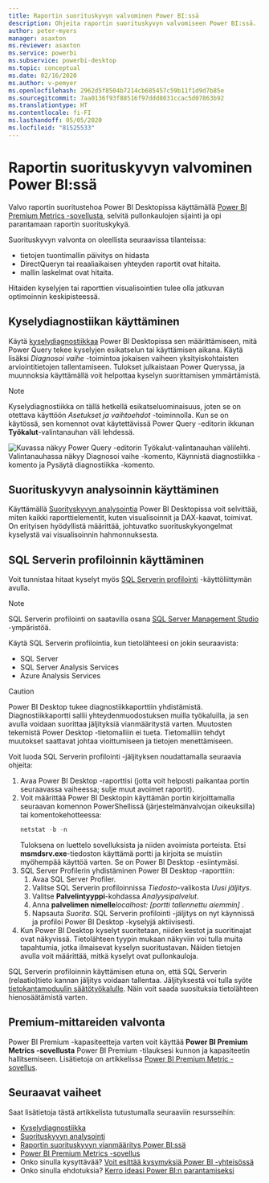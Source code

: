 ```yaml
---
title: Raportin suorituskyvyn valvominen Power BI:ssä
description: Ohjeita raportin suorituskyvyn valvomiseen Power BI:ssä.
author: peter-myers
manager: asaxton
ms.reviewer: asaxton
ms.service: powerbi
ms.subservice: powerbi-desktop
ms.topic: conceptual
ms.date: 02/16/2020
ms.author: v-pemyer
ms.openlocfilehash: 2962d5f8504b7214cb685457c59b11f1d9d7b85e
ms.sourcegitcommit: 7aa0136f93f88516f97ddd8031ccac5d07863b92
ms.translationtype: HT
ms.contentlocale: fi-FI
ms.lasthandoff: 05/05/2020
ms.locfileid: "81525533"
---
```

# <a name="monitor-report-performance-in-power-bi"></a>Raportin suorituskyvyn valvominen Power BI:ssä

Valvo raportin suoritustehoa Power BI Desktopissa käyttämällä [Power BI Premium Metrics -sovellusta](../service-premium-metrics-app.md), selvitä pullonkaulojen sijainti ja opi parantamaan raportin suorituskykyä.

Suorituskyvyn valvonta on oleellista seuraavissa tilanteissa:

- tietojen tuontimallin päivitys on hidasta
- DirectQueryn tai reaaliaikaisen yhteyden raportit ovat hitaita.
- mallin laskelmat ovat hitaita.

Hitaiden kyselyjen tai raporttien visualisointien tulee olla jatkuvan optimoinnin keskipisteessä.

## <a name="use-query-diagnostics"></a>Kyselydiagnostiikan käyttäminen

Käytä [kyselydiagnostiikkaa](/power-query/QueryDiagnostics) Power BI Desktopissa sen määrittämiseen, mitä Power Query tekee kyselyjen esikatselun tai käyttämisen aikana. Käytä lisäksi _Diagnosoi vaihe_ -toimintoa jokaisen vaiheen yksityiskohtaisten arviointitietojen tallentamiseen. Tulokset julkaistaan Power Queryssa, ja muunnoksia käyttämällä voit helpottaa kyselyn suorittamisen ymmärtämistä.

> [!NOTE]
> Kyselydiagnostiikka on tällä hetkellä esikatseluominaisuus, joten se on otettava käyttöön _Asetukset ja vaihtoehdot_ -toiminnolla. Kun se on käytössä, sen komennot ovat käytettävissä Power Query -editorin ikkunan **Työkalut**-valintanauhan väli lehdessä.

![Kuvassa näkyy Power Query -editorin Työkalut-valintanauhan välilehti. Valintanauhassa näkyy Diagnosoi vaihe -komento, Käynnistä diagnostiikka -komento ja Pysäytä diagnostiikka -komento.](media/monitor-report-performance/power-query-diagnotics.png)

## <a name="use-performance-analyzer"></a>Suorituskyvyn analysoinnin käyttäminen

Käyttämällä [Suorityskyvyn analysointia](../desktop-performance-analyzer.md) Power BI Desktopissa voit selvittää, miten kaikki raporttielementit, kuten visualisoinnit ja DAX-kaavat, toimivat. On erityisen hyödyllistä määrittää, johtuvatko suorituskykyongelmat kyselystä vai visualisoinnin hahmonnuksesta.

## <a name="use-sql-server-profiler"></a>SQL Serverin profiloinnin käyttäminen

Voit tunnistaa hitaat kyselyt myös [SQL Serverin profilointi](/sql/tools/sql-server-profiler/sql-server-profiler) -käyttöliittymän avulla.

> [!NOTE]
> SQL Serverin profilointi on saatavilla osana [SQL Server Management Studio](/sql/ssms/download-sql-server-management-studio-ssms) -ympäristöä.

Käytä SQL Serverin profilointia, kun tietolähteesi on jokin seuraavista:

- SQL Server
- SQL Server Analysis Services
- Azure Analysis Services

> [!CAUTION]
> Power BI Desktop tukee diagnostiikkaporttiin yhdistämistä. Diagnostiikkaportti sallii yhteydenmuodostuksen muilla työkaluilla, ja sen avulla voidaan suorittaa jäljityksiä vianmääritystä varten. Muutosten tekemistä Power Desktop -tietomalliin ei tueta. Tietomalliin tehdyt muutokset saattavat johtaa vioittumiseen ja tietojen menettämiseen.

Voit luoda SQL Serverin profilointi -jäljityksen noudattamalla seuraavia ohjeita:

1. Avaa Power BI Desktop -raporttisi (jotta voit helposti paikantaa portin seuraavassa vaiheessa; sulje muut avoimet raportit).
1. Voit määrittää Power BI Desktopin käyttämän portin kirjoittamalla seuraavan komennon PowerShellissä (järjestelmänvalvojan oikeuksilla) tai komentokehotteessa:
    ```powershell
    netstat -b -n
    ```
    Tuloksena on luettelo sovelluksista ja niiden avoimista porteista. Etsi **msmdsrv.exe**-tiedoston käyttämä portti ja kirjoita se muistiin myöhempää käyttöä varten. Se on Power BI Desktop -esiintymäsi.
1. SQL Server Profilerin yhdistäminen Power BI Desktop -raporttiin:
    1. Avaa SQL Server Profiler.
    1. Valitse SQL Serverin profiloinnissa _Tiedosto_-valikosta _Uusi jäljitys_.
    1. Valitse **Palvelintyyppi**-kohdassa _Analyysipalvelut_.
    1. Anna **palvelimen nimelle**_localhost: [portti tallennettu aiemmin]_ .
    1. Napsauta _Suorita_. SQL Serverin profilointi -jäljitys on nyt käynnissä ja profiloi Power BI Desktop -kyselyjä aktiivisesti.
1. Kun Power BI Desktop kyselyt suoritetaan, niiden kestot ja suoritinajat ovat näkyvissä. Tietolähteen tyypin mukaan näkyviin voi tulla muita tapahtumia, jotka ilmaisevat kyselyn suoritustavan. Näiden tietojen avulla voit määrittää, mitkä kyselyt ovat pullonkauloja.

SQL Serverin profiloinnin käyttämisen etuna on, että SQL Serverin (relaatio)tieto kannan jäljitys voidaan tallentaa. Jäljityksestä voi tulla syöte [tietokantamoduulin säätötyökalulle](/sql/relational-databases/performance/start-and-use-the-database-engine-tuning-advisor). Näin voit saada suosituksia tietolähteen hienosäätämistä varten.

## <a name="monitor-premium-metrics"></a>Premium-mittareiden valvonta

Power BI Premium -kapasiteetteja varten voit käyttää **Power BI Premium Metrics -sovellusta** Power BI Premium -tilauksesi kunnon ja kapasiteetin hallitsemiseen. Lisätietoja on artikkelissa [Power BI Premium Metric -sovellus](../service-premium-metrics-app.md).

## <a name="next-steps"></a>Seuraavat vaiheet

Saat lisätietoja tästä artikkelista tutustumalla seuraaviin resursseihin:

- [Kyselydiagnostiikka](/power-query/QueryDiagnostics)
- [Suorituskyvyn analysointi](../desktop-performance-analyzer.md)
- [Raportin suorituskyvyn vianmääritys Power BI:ssä](report-performance-troubleshoot.md)
- [Power BI Premium Metrics -sovellus](../service-premium-metrics-app.md)
- Onko sinulla kysyttävää? [Voit esittää kysymyksiä Power BI -yhteisössä](https://community.powerbi.com/)
- Onko sinulla ehdotuksia? [Kerro ideasi Power BI:n parantamiseksi](https://ideas.powerbi.com/)
